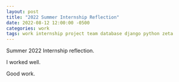 ```yaml
---
layout: post
title: "2022 Summer Internship Reflection"
date: 2022-08-12 12:00:00 -0500
categories: work
tags: work internship project team database django python zeta
---
```


Summer 2022 Internship reflection.

I worked well.

Good work.
